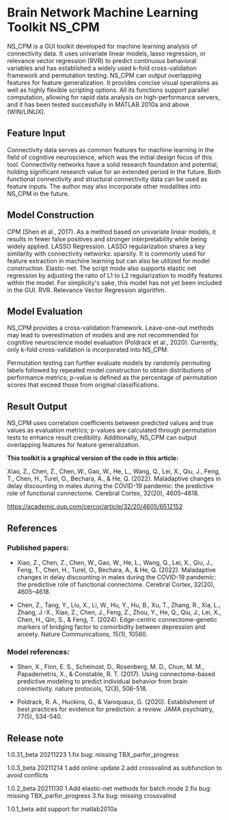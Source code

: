 # Brain Network Machine Learning Toolkit NS_CPM

NS_CPM is a GUI toolkit developed for machine learning analysis of connectivity data. It uses univariate linear models, lasso regression, or relevance vector regression (RVR) to predict continuous behavioral variables and has established a widely used k-fold cross-validation framework and permutation testing. NS_CPM can output overlapping features for feature generalization. It provides concise visual operations as well as highly flexible scripting options. All its functions support parallel computation, allowing for rapid data analysis on high-performance servers, and it has been tested successfully in MATLAB 2010a and above (WIN/LINUX).

## Feature Input

Connectivity data serves as common features for machine learning in the field of cognitive neuroscience, which was the initial design focus of this tool. Connectivity networks have a solid research foundation and potential, holding significant research value for an extended period in the future. Both functional connectivity and structural connectivity data can be used as feature inputs. The author may also incorporate other modalities into NS_CPM in the future.

## Model Construction

CPM (Shen et al., 2017). As a method based on univariate linear models, it results in fewer false positives and stronger interpretability while being widely applied.
LASSO Regression. LASSO regularization shares a key similarity with connectivity networks: sparsity. It is commonly used for feature extraction in machine learning but can also be utilized for model construction.
Elastic-net. The script mode also supports elastic net regression by adjusting the ratio of L1 to L2 regularization to modify features within the model. For simplicity's sake, this model has not yet been included in the GUI.
RVR. Relevance Vector Regression algorithm.

## Model Evaluation

NS_CPM provides a cross-validation framework. Leave-one-out methods may lead to overestimation of models and are not recommended for cognitive neuroscience model evaluation (Poldrack et al., 2020). Currently, only k-fold cross-validation is incorporated into NS_CPM.

Permutation testing can further evaluate models by randomly permuting labels followed by repeated model construction to obtain distributions of performance metrics; p-value is defined as the percentage of permutation scores that exceed those from original classifications.

## Result Output

NS_CPM uses correlation coefficients between predicted values and true values as evaluation metrics; p-values are calculated through permutation tests to enhance result credibility. Additionally, NS_CPM can output overlapping features for feature generalization.





**This toolkit is a graphical version of the code in this article:**

Xiao, Z., Chen, Z., Chen, W., Gao, W., He, L., Wang, Q., Lei, X., Qiu, J., Feng, T., Chen, H., Turel, O., Bechara, A., & He, Q. (2022). Maladaptive changes in delay discounting in males during the COVID-19 pandemic: the predictive role of functional connectome. Cerebral Cortex, 32(20), 4605–4618.

https://academic.oup.com/cercor/article/32/20/4605/6512152 





 

## References

### Published papers:

- Xiao, Z., Chen, Z., Chen, W., Gao, W., He, L., Wang, Q., Lei, X., Qiu, J., Feng, T., Chen, H., Turel, O., Bechara, A., & He, Q. (2022). Maladaptive changes in delay discounting in males during the COVID-19 pandemic: the predictive role of functional connectome. Cerebral Cortex, 32(20), 4605–4618.

- Chen, Z., Tang, Y., Liu, X., Li, W., Hu, Y., Hu, B., Xu, T., Zhang, R., Xia, L., Zhang, J.-X., Xiao, Z., Chen, J., Feng, Z., Zhou, Y., He, Q., Qiu, J., Lei, X., Chen, H., Qin, S., & Feng, T. (2024). Edge-centric connectome-genetic markers of bridging factor to comorbidity between depression and anxiety. Nature Communications, 15(1), 10560.



### Model references:

- Shen, X., Finn, E. S., Scheinost, D., Rosenberg, M. D., Chun, M. M., Papademetris, X., & Constable, R. T. (2017). Using connectome-based predictive modeling to predict individual behavior from brain connectivity. nature protocols, 12(3), 506-518.

- Poldrack, R. A., Huckins, G., & Varoquaux, G. (2020). Establishment of best practices for evidence for prediction: a review. JAMA psychiatry, 77(5), 534-540.


## Release note
1.0.31_beta 20211223
1.fix bug: missing TBX_parfor_progress

1.0.3_beta 20211214
1.add online update
2.add crossvalind as subfunction to avoid conflicts


1.0.2_beta 20211130
1.Add elastic-net methods for batch mode
2.fix bug: missing TBX_parfor_progress
3.fix bug: missing crossvalind


1.0.1_beta
add support for matlab2010a